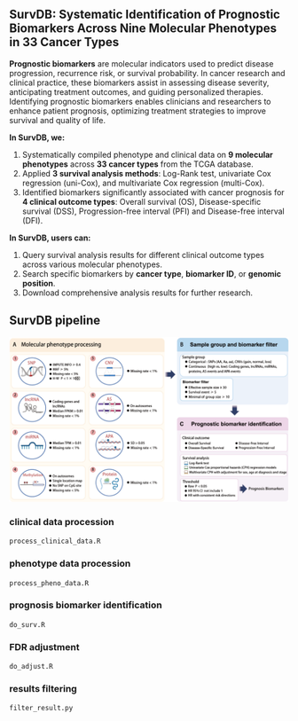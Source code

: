 ## SurvDB: Systematic Identification of Prognostic Biomarkers Across Nine Molecular Phenotypes in 33 Cancer Types

**Prognostic biomarkers** are molecular indicators used to predict disease progression, recurrence risk, or survival probability. In cancer research and clinical practice, these biomarkers assist in assessing disease severity, anticipating treatment outcomes, and guiding personalized therapies. Identifying prognostic biomarkers enables clinicians and researchers to enhance patient prognosis, optimizing treatment strategies to improve survival and quality of life.

**In SurvDB, we:**

1. Systematically compiled phenotype and clinical data on **9 molecular phenotypes** across **33 cancer types** from the TCGA database.
2. Applied **3 survival analysis methods**: Log-Rank test, univariate Cox regression (uni-Cox), and multivariate Cox regression (multi-Cox).
3. Identified biomarkers significantly associated with cancer prognosis for **4 clinical outcome types**: Overall survival (OS), Disease-specific survival (DSS), Progression-free interval (PFI) and Disease-free interval (DFI).

**In SurvDB, users can:**

1. Query survival analysis results for different clinical outcome types across various molecular phenotypes.
2. Search specific biomarkers by **cancer type**, **biomarker ID**, or **genomic position**.
3. Download comprehensive analysis results for further research.

## SurvDB pipeline

![pipeline](./pipeline.png "pipeline")

### clinical data procession

```
process_clinical_data.R
```

### phenotype data procession

```
process_pheno_data.R
```

### prognosis biomarker identification

```
do_surv.R
```

### FDR adjustment

```
do_adjust.R
```

### results filtering

```
filter_result.py
```



